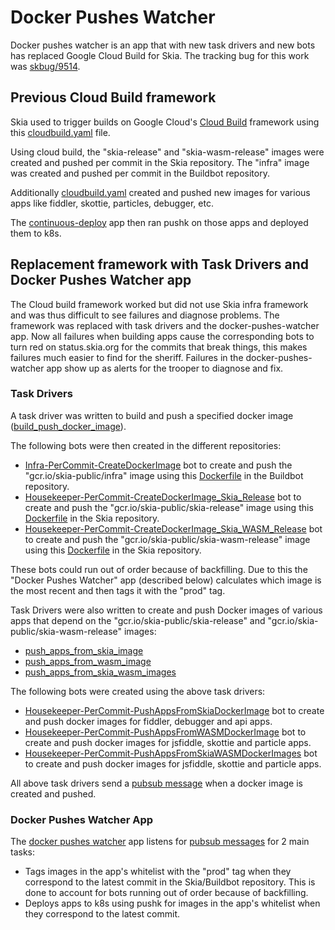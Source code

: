 Docker Pushes Watcher
=====================

Docker pushes watcher is an app that with new task drivers and new bots has replaced
Google Cloud Build for Skia. The tracking bug for this work was [skbug/9514](https://bugs.chromium.org/p/skia/issues/detail?id=9514).


## Previous Cloud Build framework

Skia used to trigger builds on Google Cloud's [Cloud Build](https://cloud.google.com/cloud-build/)
framework using this [cloudbuild.yaml](https://skia.googlesource.com/skia/+/6f217e0f8d2e5f06e36d426becd818aeefe39919/docker/cloudbuild.yaml) file.

Using cloud build, the "skia-release" and "skia-wasm-release" images were created and pushed per commit in the Skia
repository. The "infra" image was created and pushed per commit in the Buildbot repository.

Additionally [cloudbuild.yaml](https://skia.googlesource.com/skia/+/6f217e0f8d2e5f06e36d426becd818aeefe39919/docker/cloudbuild.yaml) created and pushed
new images for various apps like fiddler, skottie, particles, debugger, etc.

The [continuous-deploy](https://skia.googlesource.com/buildbot/+/1985cd594e9f8c7bdec82b89e110df7466ee3cf8/kube/go/continuous-deploy/) app then ran pushk
on those apps and deployed them to k8s.


## Replacement framework with Task Drivers and Docker Pushes Watcher app

The Cloud build framework worked but did not use Skia infra framework and was thus difficult to see
failures and diagnose problems. The framework was replaced with task drivers and the docker-pushes-watcher app.
Now all failures when building apps cause the corresponding bots to turn red on status.skia.org for the
commits that break things, this makes failures much easier to find for the sheriff.
Failures in the docker-pushes-watcher app show up as alerts for the trooper to diagnose and fix.


### Task Drivers

A task driver was written to build and push a specified docker image ([build_push_docker_image](https://skia.googlesource.com/buildbot/+/master/infra/bots/task_drivers/build_push_docker_image/)).

The following bots were then created in the different repositories:
* [Infra-PerCommit-CreateDockerImage](https://status.skia.org/repo/infra?commit_label=author&filter=search&search_value=CreateDockerImage) bot to create and push the "gcr.io/skia-public/infra" image using this [Dockerfile](https://skia.googlesource.com/buildbot/+/master/docker/Dockerfile) in the Buildbot repository.
* [Housekeeper-PerCommit-CreateDockerImage_Skia_Release](https://status.skia.org/repo/skia?commit_label=author&filter=search&search_value=CreateDockerImage_Skia_Release) bot to create and push the "gcr.io/skia-public/skia-release" image using this [Dockerfile](https://skia.googlesource.com/skia/+/master/docker/skia-release/Dockerfile) in the Skia repository.
* [Housekeeper-PerCommit-CreateDockerImage_Skia_WASM_Release](https://status.skia.org/repo/skia?commit_label=author&filter=search&search_value=CreateDockerImage_Skia_WASM_Release) bot to create and push the "gcr.io/skia-public/skia-wasm-release" image using this [Dockerfile](https://skia.googlesource.com/skia/+/master/docker/skia-wasm-release/Dockerfile) in the Skia repository.

These bots could run out of order because of backfilling. Due to this the "Docker Pushes Watcher" app (described below) calculates which image is the
most recent and then tags it with the "prod" tag.

Task Drivers were also written to create and push Docker images of various apps that depend on the "gcr.io/skia-public/skia-release" and "gcr.io/skia-public/skia-wasm-release" images:
* [push_apps_from_skia_image](https://skia.googlesource.com/buildbot/+/master/infra/bots/task_drivers/push_apps_from_skia_image/)
* [push_apps_from_wasm_image](https://skia.googlesource.com/buildbot/+/master/infra/bots/task_drivers/push_apps_from_wasm_image/)
* [push_apps_from_skia_wasm_images](https://skia.googlesource.com/buildbot/+/master/infra/bots/task_drivers/push_apps_from_skia_wasm_images/)

The following bots were created using the above task drivers:
* [Housekeeper-PerCommit-PushAppsFromSkiaDockerImage](https://status.skia.org/repo/skia?commit_label=author&filter=search&search_value=PushAppsFromSkiaDockerImage) bot to create and push docker images for fiddler, debugger and api apps.
* [Housekeeper-PerCommit-PushAppsFromWASMDockerImage](https://status.skia.org/repo/skia?commit_label=author&filter=search&search_value=PushAppsFromWASMDockerImage) bot to create and push docker images for jsfiddle, skottie and particle apps.
* [Housekeeper-PerCommit-PushAppsFromSkiaWASMDockerImages](https://status.skia.org/repo/skia?commit_label=author&filter=search&search_value=PushAppsFromSkiaWASMDockerImages) bot to create and push docker images for jsfiddle, skottie and particle apps.

All above task drivers send a [pubsub message](https://skia.googlesource.com/buildbot/+/master/go/docker/build/pubsub/pubsub.go#15) when a docker image is created and pushed.


### Docker Pushes Watcher App

The [docker pushes watcher](https://skia.googlesource.com/buildbot/+/master/docker_pushes_watcher/) app listens for [pubsub messages](https://skia.googlesource.com/buildbot/+/master/go/docker/build/pubsub/pubsub.go#15) for 2 main tasks:
* Tags images in the app's whitelist with the "prod" tag when they correspond to the latest commit in the Skia/Buildbot repository. This is done to account for bots running out of order because of backfilling.
* Deploys apps to k8s using pushk for images in the app's whitelist when they correspond to the latest commit.
